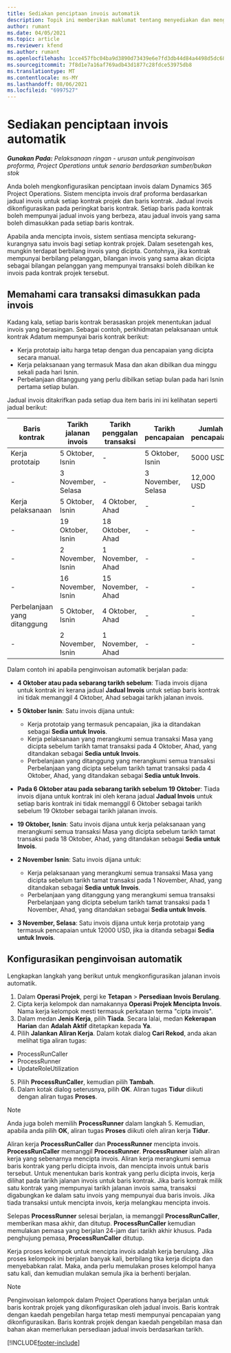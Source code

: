 ```yaml
---
title: Sediakan penciptaan invois automatik
description: Topik ini memberikan maklumat tentang menyediakan dan mengkonfigurasikan penciptaan automatik invois proforma.
author: rumant
ms.date: 04/05/2021
ms.topic: article
ms.reviewer: kfend
ms.author: rumant
ms.openlocfilehash: 1cce457fbc04ba9d3890d73439e6e7fd3db44d84a4498d5dc68ed82d362158b5
ms.sourcegitcommit: 7f8d1e7a16af769adb43d1877c28fdce53975db8
ms.translationtype: MT
ms.contentlocale: ms-MY
ms.lasthandoff: 08/06/2021
ms.locfileid: "6997527"
---
```

# <a name="set-up-automatic-invoice-creation"></a>Sediakan penciptaan invois automatik 
 
_**Gunakan Pada:** Pelaksanaan ringan - urusan untuk penginvoisan proforma, Project Operations untuk senario berdasarkan sumber/bukan stok_

Anda boleh mengkonfigurasikan penciptaan invois dalam Dynamics 365 Project Operations. Sistem mencipta invois draf proforma berdasarkan jadual invois untuk setiap kontrak projek dan baris kontrak. Jadual invois dikonfigurasikan pada peringkat baris kontrak. Setiap baris pada kontrak boleh mempunyai jadual invois yang berbeza, atau jadual invois yang sama boleh dimasukkan pada setiap baris kontrak.

Apabila anda mencipta invois, sistem sentiasa mencipta sekurang-kurangnya satu invois bagi setiap kontrak projek. Dalam sesetengah kes, mungkin terdapat berbilang invois yang dicipta. Contohnya, jika kontrak mempunyai berbilang pelanggan, bilangan invois yang sama akan dicipta sebagai bilangan pelanggan yang mempunyai transaksi boleh dibilkan ke invois pada kontrak projek tersebut.

## <a name="understand-how-transactions-are-included-on-an-invoice"></a>Memahami cara transaksi dimasukkan pada invois 

Kadang kala, setiap baris kontrak berasaskan projek menentukan jadual invois yang berasingan. Sebagai contoh, perkhidmatan pelaksanaan untuk kontrak Adatum mempunyai baris kontrak berikut:

- Kerja prototaip iaitu harga tetap dengan dua pencapaian yang dicipta secara manual.
- Kerja pelaksanaan yang termasuk Masa dan akan dibilkan dua minggu sekali pada hari Isnin.
- Perbelanjaan ditanggung yang perlu dibilkan setiap bulan pada hari Isnin pertama setiap bulan.

Jadual invois ditakrifkan pada setiap dua item baris ini ini kelihatan seperti jadual berikut:

| Baris kontrak | Tarikh jalanan invois | Tarikh penggalan transaksi | Tarikh pencapaian | Jumlah pencapaian |
| --- | --- | --- | --- | --- |
| Kerja prototaip | 5 Oktober, Isnin | - | 5 Oktober, Isnin | 5000 USD |
| - | 3 November, Selasa | - | 3 November, Selasa | 12,000 USD |
| Kerja pelaksanaan | 5 Oktober, Isnin | 4 Oktober, Ahad | - | - |
| - | 19 Oktober, Isnin | 18 Oktober, Ahad | - | - |
| - | 2 November, Isnin | 1 November, Ahad | - | - |
| - | 16 November, Isnin | 15 November, Ahad | - | - |
| Perbelanjaan yang ditanggung | 5 Oktober, Isnin | 4 Oktober, Ahad | - | - |
| - | 2 November, Isnin | 1 November, Ahad | - | - |

Dalam contoh ini apabila penginvoisan automatik berjalan pada:

- **4 Oktober atau pada sebarang tarikh sebelum**: Tiada invois dijana untuk kontrak ini kerana jadual **Jadual Invois** untuk setiap baris kontrak ini tidak memanggil 4 Oktober, Ahad sebagai tarikh jalanan invois.
- **5 Oktober Isnin**: Satu invois dijana untuk:

    - Kerja prototaip yang termasuk pencapaian, jika ia ditandakan sebagai **Sedia untuk Invois**.
    - Kerja pelaksanaan yang merangkumi semua transaksi Masa yang dicipta sebelum tarikh tamat transaksi pada 4 Oktober, Ahad, yang ditandakan sebagai **Sedia untuk Invois**.
    - Perbelanjaan yang ditanggung yang merangkumi semua transaksi Perbelanjaan yang dicipta sebelum tarikh tamat transaksi pada 4 Oktober, Ahad, yang ditandakan sebagai **Sedia untuk Invois**.
  
- **Pada 6 Oktober atau pada sebarang tarikh sebelum 19 Oktober**: Tiada invois dijana untuk kontrak ini oleh kerana jadual **Jadual Invois** untuk setiap baris kontrak ini tidak memanggil 6 Oktober sebagai tarikh sebelum 19 Oktober sebagai tarikh jalanan invois.
- **19 Oktober, Isnin**: Satu invois dijana untuk kerja pelaksanaan yang merangkumi semua transaksi Masa yang dicipta sebelum tarikh tamat transaksi pada 18 Oktober, Ahad, yang ditandakan sebagai **Sedia untuk Invois**.
- **2 November Isnin**: Satu invois dijana untuk:

    - Kerja pelaksanaan yang merangkumi semua transaksi Masa yang dicipta sebelum tarikh tamat transaksi pada 1 November, Ahad, yang ditandakan sebagai **Sedia untuk Invois**.
    - Perbelanjaan yang ditanggung yang merangkumi semua transaksi Perbelanjaan yang dicipta sebelum tarikh tamat transaksi pada 1 November, Ahad, yang ditandakan sebagai **Sedia untuk Invois**.

- **3 November, Selasa**: Satu invois dijana untuk kerja prototaip yang termasuk pencapaian untuk 12000 USD, jika ia ditanda sebagai **Sedia untuk Invois**.

## <a name="configure-automatic-invoicing"></a>Konfigurasikan penginvoisan automatik

Lengkapkan langkah yang berikut untuk mengkonfigurasikan jalanan invois automatik.

1. Dalam **Operasi Projek**, pergi ke **Tetapan** > **Persediaan Invois Berulang**.
2. Cipta kerja kelompok dan namakannya **Operasi Projek Mencipta Invois**. Nama kerja kelompok mesti termasuk perkataan terma "cipta invois".
3. Dalam medan **Jenis Kerja**, pilih **Tiada**. Secara lalai, medan **Kekerapan Harian** dan **Adalah Aktif** ditetapkan kepada **Ya**.
4. Pilih **Jalankan Aliran Kerja**. Dalam kotak dialog **Cari Rekod**, anda akan melihat tiga aliran tugas:

- ProcessRunCaller
- ProcessRunner
- UpdateRoleUtilization

5. Pilih **ProcessRunCaller**, kemudian pilih **Tambah**.
6. Dalam kotak dialog seterusnya, pilih **OK**. Aliran tugas **Tidur** diikuti dengan aliran tugas **Proses**. 

> [!NOTE]
> Anda juga boleh memilih **ProcessRunner** dalam langkah 5. Kemudian, apabila anda pilih **OK**, aliran tugas **Proses** diikuti oleh aliran kerja **Tidur**.

Aliran kerja **ProcessRunCaller** dan **ProcessRunner** mencipta invois. **ProcessRunCaller** memanggil **ProcessRunner**. **ProcessRunner** ialah aliran kerja yang sebenarnya mencipta invois. Aliran kerja merangkumi semua baris kontrak yang perlu dicipta invois, dan mencipta invois untuk baris tersebut. Untuk menentukan baris kontrak yang perlu dicipta invois, kerja dilihat pada tarikh jalanan invois untuk baris kontrak. Jika baris kontrak milik satu kontrak yang mempunyai tarikh jalanan invois sama, transaksi digabungkan ke dalam satu invois yang mempunyai dua baris invois. Jika tiada transaksi untuk mencipta invois, kerja melangkau mencipta invois.

Selepas **ProcessRunner** selesai berjalan, ia memanggil **ProcessRunCaller**, memberikan masa akhir, dan ditutup. **ProcessRunCaller** kemudian memulakan pemasa yang berjalan 24-jam dari tarikh akhir khusus. Pada penghujung pemasa, **ProcessRunCaller** ditutup.

Kerja proses kelompok untuk mencipta invois adalah kerja berulang. Jika proses kelompok ini berjalan banyak kali, berbilang tika kerja dicipta dan menyebabkan ralat. Maka, anda perlu memulakan proses kelompol hanya satu kali, dan kemudian mulakan semula jika ia berhenti berjalan.

> [!NOTE]
> Penginvoisan kelompok dalam Project Operations hanya berjalan untuk baris kontrak projek yang dikonfigurasikan oleh jadual invois. Baris kontrak dengan kaedah pengebilan harga tetap mesti mempunyai pencapaian yang dikonfigurasikan. Baris kontrak projek dengan kaedah pengebilan masa dan bahan akan memerlukan persediaan jadual invois berdasarkan tarikh.


[!INCLUDE[footer-include](../../includes/footer-banner.md)]
